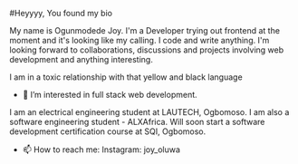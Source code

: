 #Heyyyy, You found my bio

My name is Ogunmodede Joy. I'm a Developer trying out frontend at the moment and it's looking like my calling. I code and write anything. I'm looking forward to collaborations, discussions and projects involving web development and anything interesting.

I am in a toxic relationship with that yellow and black language
- 👀 I’m interested in full stack web development.

I am an electrical engineering student at LAUTECH, Ogbomoso. I am also a software engineering student - ALXAfrica. Will soon start a software development certification course at SQI, Ogbomoso.
- 📫 How to reach me: Instagram: joy_oluwa

<!---
Mofayo0907/Mofayo0907 is a ✨ special ✨ repository because its `README.md` (this file) appears on your GitHub profile.
You can click the Preview link to take a look at your changes.
--->
